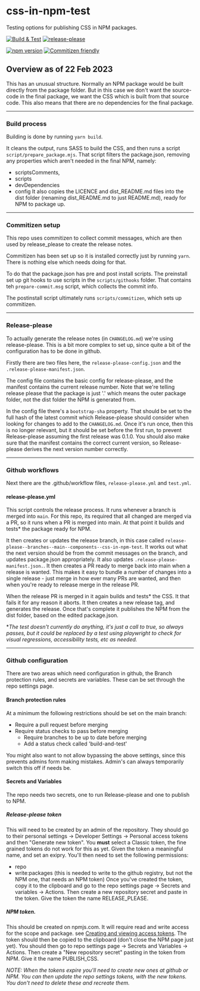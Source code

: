 # css-in-npm-test
Testing options for publishing CSS in NPM packages.

[![Build & Test](https://github.com/pbagnall/css-in-npm-test/actions/workflows/test.yml/badge.svg)](https://github.com/pbagnall/css-in-npm-test/actions/workflows/test.yml)
[![release-please](https://github.com/pbagnall/css-in-npm-test/actions/workflows/release-please.yml/badge.svg)](https://github.com/pbagnall/css-in-npm-test/actions/workflows/release-please.yml)

[![npm version](https://img.shields.io/npm/v/@pbagnall/css-in-npm-test.svg)](https://www.npmjs.org/package/@pbagnall/css-in-npm-test)
[![Commitizen friendly](https://img.shields.io/badge/commitizen-friendly-brightgreen.svg)](http://commitizen.github.io/cz-cli/)


## Overview as of 22 Feb 2023
This has an unusual structure. Normally an NPM package would be built directly
from the package folder. But in this case we don't want the source-code in the
final package, we want the CSS which is built from that source code. This also
means that there are no dependencies for the final package.

---
### Build process
Building is done by running `yarn build`.

It cleans the output, runs SASS to build the CSS, and then runs a script `script/prepare_package.mjs`. That script filters the package.json, removing any properties which aren't needed in the final NPM, namely:
  * scriptsComments,
  * scripts
  * devDependencies
  * config
It also copies the LICENCE and dist_README.md files into the dist folder (renaming dist_README.md to just README.md), ready for NPM to package up.

---
### Commitizen setup
This repo uses commitizen to collect commit messages, which are then used by release_please to create the release notes.

Commitizen has been set up so it is installed correctly just by running `yarn`. There is nothing else which needs doing for that.

To do that the package.json has pre and post install scripts. The preinstall set up git hooks to use scripts in the `scripts/githooks` folder. That contains teh `prepare-commit.msg` script, which collects the commit info.

The postinstall script ultimately runs `scripts/commitizen`, which sets up commitizen.

---
### Release-please
To actually generate the release notes (in `CHANGELOG.md`) we're using release-please. This is a bit more complex to set up, since quite a bit of the configuration has to be done in github.

Firstly there are two files here, the `release-please-config.json` and the `.release-please-manifest.json`.

The config file contains the basic config for release-please, and the manifest contains the current release number. Note that we're telling release please that the package is just '.' which means the outer package folder, not the dist folder the NPM is generated from.

In the config file there's a `bootstrap-sha` property. That should be set to the
full hash of the latest commit which Release-please should consider when looking for changes to add to the `CHANGELOG.md`. Once it's run once, then this is no longer relevant, but it should be set before the first run, to prevent Release-please assuming the first release was 0.1.0. You should also make sure that the manifest contains the correct current version, so Release-please derives the next version number correctly.

---
### Github workflows
Next there are the .github/workflow files, `release-please.yml` and `test.yml`.

#### release-please.yml
This script controls the release process. It runs whenever a branch is merged into `main`. For this repo, its required that all changed are merged via a PR, so it runs when a PR is merged into main. At that point it builds and tests* the package ready for NPM. 

It then creates or updates the release branch, in this case called `release-please--branches--main--components--css-in-npm-test`. It works out what the next version should be from the commit messages on the branch, and updates package.json appropriately. It also updates `.release-please-manifest.json.`. It then creates a PR ready to merge back into main when a release is wanted. This makes it easy to bundle a number of changes into a single release - just merge in how ever many PRs are wanted, and then when you're ready to release merge in the release PR.

When the release PR is merged in it again builds and tests* the CSS. It that fails it for any reason it aborts. It then creates a new release tag, and generates the release. Once that's complete it publishes the NPM from the dist folder, based on the edited package.json.

\*_The test doesn't currently do anything, it's just a call to true, so always passes, but it could be replaced by a test using playwright to check for visual regressions, accessibility tests, etc as needed._

---
### Github configuration
There are two areas which need configuration in github, the Branch protection rules, and secrets are variables. These can be set through the repo settings page.

#### Branch protection rules
At a minimum the following restrictions should be set on the main branch:
* Require a pull request before merging
* Require status checks to pass before merging
  * Require branches to be up to date before merging
  * Add a status check called 'build-and-test'

You might also want to not allow bypassing the above settings, since this prevents admins form making mistakes. Admin's can always temporarily switch this off if needs be.

#### Secrets and Variables
The repo needs two secrets, one to run Release-please and one to publish to NPM.

##### Release-please token
This will need to be created by an admin of the repository. They should go to their personal settings -> Developer Settings -> Personal access tokens and then "Generate new token". You **must** select a Classic token, the fine grained tokens do not work for this as yet. Given the token a meaningful name, and set an exipry. You'll then need to set the following permissions:
* repo
* write:packages (this is needed to write to the github registry, but not the NPM one, that needs an NPM token)
Once you've created the token, copy it to the clipboard and go to the repo settings page -> Secrets and variables -> Actions. Then create a new repository secret and paste in the token. Give the token the name RELEASE_PLEASE.

##### NPM token.
This should be created on npmjs.com. It will require read and write access for the scope and package. see [Creating and viewing access tokens](https://docs.npmjs.com/creating-and-viewing-access-tokens). The token should then be copied to the clipboard (don't close the NPM page just yet). You should then go to repo settings page -> Secrets and Variables -> Actions. Then create a "New repository secret" pasting in the token from NPM. Give it the name PUBLISH_CSS.

_NOTE: When the tokens expire you'll need to create new ones at github or NPM. You can then update the repo settings tokens, with the new tokens. You don't need to delete these and recreate them._